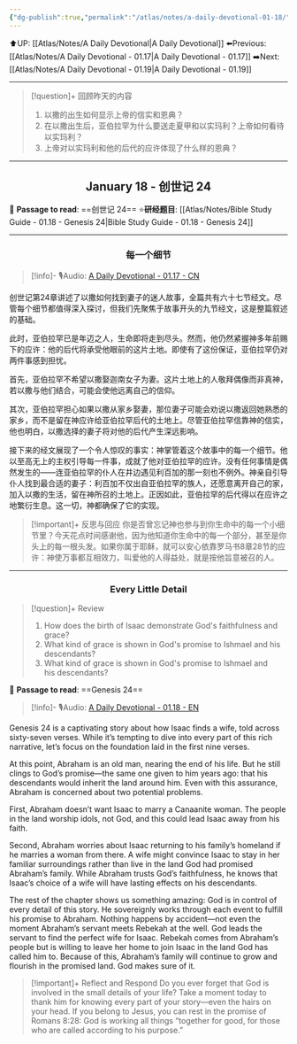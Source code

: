 ```yaml
---
{"dg-publish":true,"permalink":"/atlas/notes/a-daily-devotional-01-18/","noteIcon":""}
---
```


 ⬆️UP: [[Atlas/Notes/A Daily Devotional\|A Daily Devotional]]
⬅️Previous: [[Atlas/Notes/A Daily Devotional - 01.17\|A Daily Devotional - 01.17]]
➡️Next: [[Atlas/Notes/A Daily Devotional - 01.19\|A Daily Devotional - 01.19]]

---

> [!question]+ 回顾昨天的内容
> 1.  以撒的出生如何显示上帝的信实和恩典？  
> 2. 在以撒出生后，亚伯拉罕为什么要送走夏甲和以实玛利？上帝如何看待以实玛利？  
> 3. 上帝对以实玛利和他的后代的应许体现了什么样的恩典？

---
## <center>January 18 - 创世记 24</center>

📖 **Passage to read**: ==创世记 24==
⭐**研经题目**: [[Atlas/Notes/Bible Study Guide - 01.18 - Genesis 24\|Bible Study Guide - 01.18 - Genesis 24]]

---
### <center>每一个细节</center>

> [!info]- 🎙️Audio: [A Daily Devotional - 01.17 - CN]()

创世记第24章讲述了以撒如何找到妻子的迷人故事，全篇共有六十七节经文。尽管每个细节都值得深入探讨，但我们先聚焦于故事开头的九节经文，这是整篇叙述的基础。  

此时，亚伯拉罕已是年迈之人，生命即将走到尽头。然而，他仍然紧握神多年前赐下的应许：他的后代将承受他眼前的这片土地。即使有了这份保证，亚伯拉罕仍对两件事感到担忧。  

首先，亚伯拉罕不希望以撒娶迦南女子为妻。这片土地上的人敬拜偶像而非真神，若以撒与他们结合，可能会使他远离自己的信仰。  

其次，亚伯拉罕担心如果以撒从家乡娶妻，那位妻子可能会劝说以撒返回她熟悉的家乡，而不是留在神应许给亚伯拉罕后代的土地上。尽管亚伯拉罕信靠神的信实，他也明白，以撒选择的妻子将对他的后代产生深远影响。  

接下来的经文展现了一个令人惊叹的事实：神掌管着这个故事中的每一个细节。他以至高无上的主权引导每一件事，成就了他对亚伯拉罕的应许。没有任何事情是偶然发生的——连亚伯拉罕的仆人在井边遇见利百加的那一刻也不例外。神亲自引导仆人找到最合适的妻子：利百加不仅出自亚伯拉罕的族人，还愿意离开自己的家，加入以撒的生活，留在神所召的土地上。正因如此，亚伯拉罕的后代得以在应许之地繁衍生息。这一切，神都确保了它的实现。  

> [!important]+ 反思与回应
> 你是否曾忘记神也参与到你生命中的每一个小细节里？今天花点时间感谢他，因为他知道你生命中的每一个部分，甚至是你头上的每一根头发。如果你属于耶稣，就可以安心依靠罗马书8章28节的应许：神使万事都互相效力，叫爱他的人得益处，就是按他旨意被召的人。


---
### <center>Every Little Detail</center>

> [!question]+ Review
> 1. How does the birth of Isaac demonstrate God's faithfulness and grace?
> 2. What kind of grace is shown in God's promise to Ishmael and his descendants?
> 3. What kind of grace is shown in God's promise to Ishmael and his descendants?

📖 **Passage to read**: ==Genesis 24==

> [!info]- 🎙️Audio: [A Daily Devotional - 01.18 - EN]()


Genesis 24 is a captivating story about how Isaac finds a wife, told across sixty-seven verses. While it’s tempting to dive into every part of this rich narrative, let’s focus on the foundation laid in the first nine verses.  

At this point, Abraham is an old man, nearing the end of his life. But he still clings to God’s promise—the same one given to him years ago: that his descendants would inherit the land around him. Even with this assurance, Abraham is concerned about two potential problems.  

First, Abraham doesn’t want Isaac to marry a Canaanite woman. The people in the land worship idols, not God, and this could lead Isaac away from his faith.  

Second, Abraham worries about Isaac returning to his family’s homeland if he marries a woman from there. A wife might convince Isaac to stay in her familiar surroundings rather than live in the land God had promised Abraham’s family. While Abraham trusts God’s faithfulness, he knows that Isaac’s choice of a wife will have lasting effects on his descendants.  

The rest of the chapter shows us something amazing: God is in control of every detail of this story. He sovereignly works through each event to fulfill his promise to Abraham. Nothing happens by accident—not even the moment Abraham’s servant meets Rebekah at the well. God leads the servant to find the perfect wife for Isaac. Rebekah comes from Abraham’s people but is willing to leave her home to join Isaac in the land God has called him to. Because of this, Abraham’s family will continue to grow and flourish in the promised land. God makes sure of it.  

> [!important]+ Reflect and Respond
Do you ever forget that God is involved in the small details of your life? Take a moment today to thank him for knowing every part of your story—even the hairs on your head. If you belong to Jesus, you can rest in the promise of Romans 8:28: God is working all things “together for good, for those who are called according to his purpose.”




